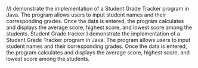 //I demonstrate the implementation of a Student Grade Tracker program in Java. The program allows users to input student names and their corresponding grades. Once the data is entered, the program calculates and displays the average score, highest score, and lowest score among the students.
Student Grade tracker 
I demonstrate the implementation of a Student Grade Tracker program in Java. The program allows users to input student names and their corresponding grades. Once the data is entered, the program calculates and displays the average score, highest score, and lowest score among the students.
